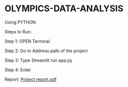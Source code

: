 # OLYMPICS-DATA-ANALYSIS
Using PYTHON

  Steps to Run:
  
  Step 1: OPEN Terminal 
  
  Step 2: Go to Address path of the project
  
  Step 3: Type Streamlit run app.py
  
  Step 4: Enter

Report:
[Project report.pdf](https://github.com/user-attachments/files/18717923/Project.report.pdf)

